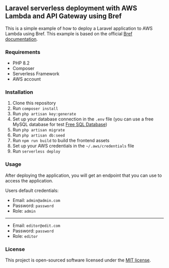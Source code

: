 ## Laravel serverless deployment with AWS Lambda and API Gateway using Bref

This is a simple example of how to deploy a Laravel application to AWS Lambda using Bref. This example is based on the official [Bref documentation](https://bref.sh/docs/frameworks/laravel.html).

### Requirements
- PHP 8.2
- Composer
- Serverless Framework
- AWS account

### Installation
1. Clone this repository
2. Run `composer install`
3. Run `php artisan key:generate`
4. Set up your database connection in the `.env` file (you can use a free MySQL database for test [Free SQL Database](https://www.freesqldatabase.com/))
5. Run `php artisan migrate`
6. Run `php artisan db:seed`
7. Run `npm run build` to build the frontend assets
8. Set up your AWS credentials in the `~/.aws/credentials` file
9. Run `serverless deploy`

### Usage
After deploying the application, you will get an endpoint that you can use to access the application.

Users default credentials:
- Email: `admin@admin.com`
- Password: `password`
- Role: `admin`
--------------------------
- Email: `editor@edit.com`
- Password: `password`
- Role: `editor`

### License
This project is open-sourced software licensed under the [MIT license](https://opensource.org/licenses/MIT).

